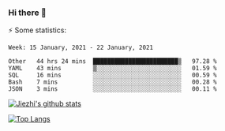 ### Hi there 👋

⚡ Some statistics:

<!--START_SECTION:waka-->
```text
Week: 15 January, 2021 - 22 January, 2021

Other   44 hrs 24 mins  ████████████████████████▒   97.28 % 
YAML    43 mins         ▒░░░░░░░░░░░░░░░░░░░░░░░░   01.59 % 
SQL     16 mins         ░░░░░░░░░░░░░░░░░░░░░░░░░   00.59 % 
Bash    7 mins          ░░░░░░░░░░░░░░░░░░░░░░░░░   00.28 % 
JSON    3 mins          ░░░░░░░░░░░░░░░░░░░░░░░░░   00.11 % 
```
<!--END_SECTION:waka-->

[![Jiezhi's github stats](https://github-readme-stats.vercel.app/api?username=Jiezhi&show_icons=true)](https://github.com/Jiezhi/github-readme-stats)

[![Top Langs](https://github-readme-stats.vercel.app/api/top-langs/?username=Jiezhi&hide=javascript,html)](https://github.com/Jiezhi/github-readme-stats)
<!--
**Jiezhi/Jiezhi** is a ✨ _special_ ✨ repository because its `README.md` (this file) appears on your GitHub profile.

Here are some ideas to get you started:

- 🔭 I’m currently working on ...
- 🌱 I’m currently learning ...
- 👯 I’m looking to collaborate on ...
- 🤔 I’m looking for help with ...
- 💬 Ask me about ...
- 📫 How to reach me: ...
- 😄 Pronouns: ...
- ⚡ Fun fact: ...
-->

